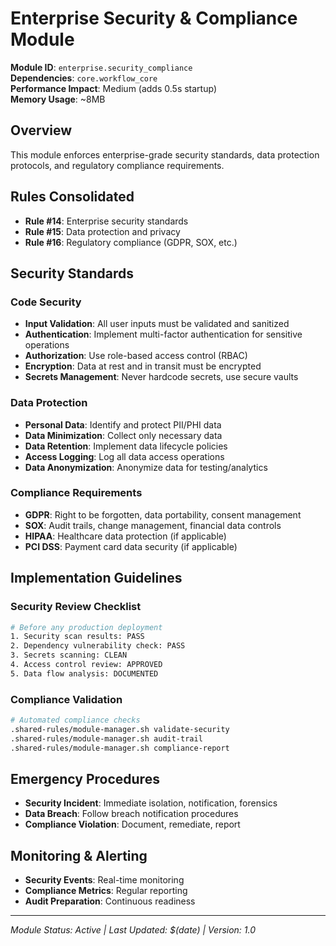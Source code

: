 # Enterprise Security & Compliance Module

**Module ID**: `enterprise.security_compliance`  
**Dependencies**: `core.workflow_core`  
**Performance Impact**: Medium (adds 0.5s startup)  
**Memory Usage**: ~8MB  

## Overview
This module enforces enterprise-grade security standards, data protection protocols, and regulatory compliance requirements.

## Rules Consolidated
- **Rule #14**: Enterprise security standards
- **Rule #15**: Data protection and privacy
- **Rule #16**: Regulatory compliance (GDPR, SOX, etc.)

## Security Standards

### Code Security
- **Input Validation**: All user inputs must be validated and sanitized
- **Authentication**: Implement multi-factor authentication for sensitive operations
- **Authorization**: Use role-based access control (RBAC)
- **Encryption**: Data at rest and in transit must be encrypted
- **Secrets Management**: Never hardcode secrets, use secure vaults

### Data Protection
- **Personal Data**: Identify and protect PII/PHI data
- **Data Minimization**: Collect only necessary data
- **Data Retention**: Implement data lifecycle policies
- **Access Logging**: Log all data access operations
- **Data Anonymization**: Anonymize data for testing/analytics

### Compliance Requirements
- **GDPR**: Right to be forgotten, data portability, consent management
- **SOX**: Audit trails, change management, financial data controls
- **HIPAA**: Healthcare data protection (if applicable)
- **PCI DSS**: Payment card data security (if applicable)

## Implementation Guidelines

### Security Review Checklist
```bash
# Before any production deployment
1. Security scan results: PASS
2. Dependency vulnerability check: PASS
3. Secrets scanning: CLEAN
4. Access control review: APPROVED
5. Data flow analysis: DOCUMENTED
```

### Compliance Validation
```bash
# Automated compliance checks
.shared-rules/module-manager.sh validate-security
.shared-rules/module-manager.sh audit-trail
.shared-rules/module-manager.sh compliance-report
```

## Emergency Procedures
- **Security Incident**: Immediate isolation, notification, forensics
- **Data Breach**: Follow breach notification procedures
- **Compliance Violation**: Document, remediate, report

## Monitoring & Alerting
- **Security Events**: Real-time monitoring
- **Compliance Metrics**: Regular reporting
- **Audit Preparation**: Continuous readiness

---
*Module Status: Active | Last Updated: $(date) | Version: 1.0* 